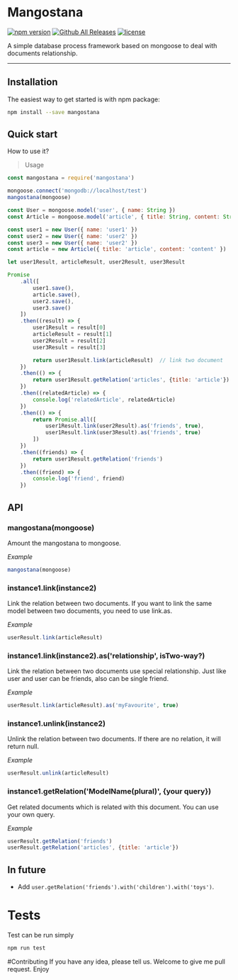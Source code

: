 # Mangostana

[![npm version](https://badge.fury.io/js/mangostana.svg)](https://badge.fury.io/js/mangostana)
[![Github All Releases](https://img.shields.io/npm/dt/mangostana.svg)](https://github.com/Emiya0306/mangostana)
[![license](https://img.shields.io/github/license/mashape/apistatus.svg?maxAge=2592000)](https://github.com/Emiya0306/mangostana)

A simple database process framework based on mongoose to deal with documents relationship.

** **

## Installation

The easiest way to get started is with npm package:

```bash
npm install --save mangostana
```

## Quick start

How to use it?

> Usage

```javascript
const mangostana = require('mangostana')

mongoose.connect('mongodb://localhost/test')
mangostana(mongoose)

const User = mongoose.model('user', { name: String })
const Article = mongoose.model('article', { title: String, content: String })

const user1 = new User({ name: 'user1' })
const user2 = new User({ name: 'user2' })
const user3 = new User({ name: 'user2' })
const article = new Article({ title: 'article', content: 'content' })

let user1Result, articleResult, user2Result, user3Result

Promise
    .all([
        user1.save(),
        article.save(),
        user2.save(),
        user3.save()
    ])
    .then((result) => {
        user1Result = result[0]
        articleResult = result[1]
        user2Result = result[2]
        user3Result = result[3]

        return user1Result.link(articleResult)  // link two document
    })
    .then(() => {
        return user1Result.getRelation('articles', {title: 'article'})
    })
    .then((relatedArticle) => {
        console.log('relatedArticle', relatedArticle)
    })
    .then(() => {
        return Promise.all([
            user1Result.link(user2Result).as('friends', true),
            user1Result.link(user3Result).as('friends', true)
        ])
    })
    .then((friends) => {
        return user1Result.getRelation('friends')
    })
    .then((friend) => {
        console.log('friend', friend)
    })
```

## API

### mangostana(mongoose)

Amount the mangostana to mongoose.

*Example*

```javascript
mangostana(mongoose)
```

### instance1.link(instance2)

Link the relation between two documents. If you want to link the same model between two documents, you need to use link.as.

*Example*

```javascript
userResult.link(articleResult)
```

### instance1.link(instance2).as('relationship', isTwo-way?)

Link the relation between two documents use special relationship. Just like user and user can be friends, also can be single friend.

*Example*

```javascript
userResult.link(articleResult).as('myFavourite', true)
```

### instance1.unlink(instance2)

Unlink the relation between two documents. If there are no relation, it will return null.

*Example*

```javascript
userResult.unlink(articleResult)
```

### instance1.getRelation('ModelName(plural)', {your query})

Get related documents which is related with this document. You can use your own query.

*Example*

```javascript
userResult.getRelation('friends')
userResult.getRelation('articles', {title: 'article'})
```

## In future

- Add `user.getRelation('friends').with('children').with('toys')`.

# Tests
Test can be run simply

```bash
npm run test
```

#Contributing
If you have any idea, please tell us. Welcome to give me pull request.
Enjoy